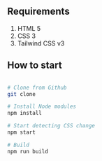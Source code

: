 



## Requirements
1. HTML 5
1. CSS 3
1. Tailwind CSS v3


## How to start
```sh

# Clone from Github
git clone 

# Install Node modules
npm install

# Start detecting CSS change
npm start

# Build
npm run build

```

